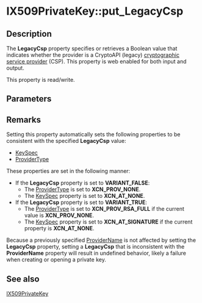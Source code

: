 # IX509PrivateKey::put_LegacyCsp

## Description

The **LegacyCsp** property specifies or retrieves a Boolean value that indicates whether the provider is a CryptoAPI (legacy) [cryptographic service provider](https://learn.microsoft.com/windows/desktop/SecGloss/c-gly) (CSP). This property is web enabled for both input and output.

This property is read/write.

## Parameters

## Remarks

Setting this property automatically sets the following properties to be consistent with the specified **LegacyCsp** value:

* [KeySpec](https://learn.microsoft.com/windows/desktop/api/certenroll/nf-certenroll-ix509privatekey-get_keyspec)
* [ProviderType](https://learn.microsoft.com/windows/desktop/api/certenroll/nf-certenroll-ix509privatekey-get_providertype)

These properties are set in the following manner:

* If the **LegacyCsp** property is set to **VARIANT_FALSE**:
  + The [ProviderType](https://learn.microsoft.com/windows/desktop/api/certenroll/nf-certenroll-ix509privatekey-get_providertype) is set to **XCN_PROV_NONE**.
  + The [KeySpec](https://learn.microsoft.com/windows/desktop/api/certenroll/nf-certenroll-ix509privatekey-get_keyspec) property is set to **XCN_AT_NONE**.
* If the **LegacyCsp** property is set to **VARIANT_TRUE**:
  + The [ProviderType](https://learn.microsoft.com/windows/desktop/api/certenroll/nf-certenroll-ix509privatekey-get_providertype) is set to **XCN_PROV_RSA_FULL** if the current value is **XCN_PROV_NONE**.
  + The [KeySpec](https://learn.microsoft.com/windows/desktop/api/certenroll/nf-certenroll-ix509privatekey-get_keyspec) property is set to **XCN_AT_SIGNATURE** if the current property is **XCN_AT_NONE**.

Because a previously specified [ProviderName](https://learn.microsoft.com/windows/desktop/api/certenroll/nf-certenroll-ix509privatekey-get_providername) is not affected by setting the **LegacyCsp** property, setting a **LegacyCsp** that is inconsistent with the **ProviderName** property will result in undefined behavior, likely a failure when creating or opening a private key.

## See also

[IX509PrivateKey](https://learn.microsoft.com/windows/desktop/api/certenroll/nn-certenroll-ix509privatekey)